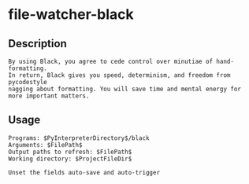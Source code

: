 # file-watcher-black

## Description
    By using Black, you agree to cede control over minutiae of hand-formatting. 
    In return, Black gives you speed, determinism, and freedom from pycodestyle 
    nagging about formatting. You will save time and mental energy for more important matters.

## Usage
    Programs: $PyInterpreterDirectory$/black
    Arguments: $FilePath$
    Output paths to refresh: $FilePath$
    Working directory: $ProjectFileDir$

    Unset the fields auto-save and auto-trigger
